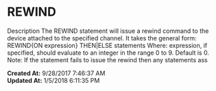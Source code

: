 # REWIND

Description The REWIND statement will issue a rewind command to the device attached to the specified channel. It takes the general form:  REWIND{ON expression} THEN|ELSE statements Where: expression, if specified, should evaluate to an integer in the range 0 to 9. Default is 0. Note: If the statement fails to issue the rewind then any statements ass  

**Created At:** 9/28/2017 7:46:37 AM  
**Updated At:** 1/5/2018 6:11:35 PM  

